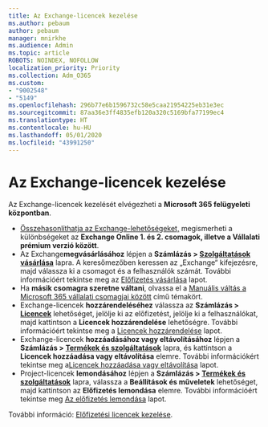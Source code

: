 ```yaml
---
title: Az Exchange-licencek kezelése
ms.author: pebaum
author: pebaum
manager: mnirkhe
ms.audience: Admin
ms.topic: article
ROBOTS: NOINDEX, NOFOLLOW
localization_priority: Priority
ms.collection: Adm_O365
ms.custom:
- "9002548"
- "5149"
ms.openlocfilehash: 296b77e6b1596732c58e5caa21954225eb31e3ec
ms.sourcegitcommit: 87aa36e3ff4835efb120a320c5169bfa77199ec4
ms.translationtype: HT
ms.contentlocale: hu-HU
ms.lasthandoff: 05/01/2020
ms.locfileid: "43991250"
---
```

# <a name="exchange-license-management"></a>Az Exchange-licencek kezelése

Az Exchange-licencek kezelését elvégezheti a **Microsoft 365 felügyeleti központban**.

- [Összehasonlíthatja az Exchange-lehetőségeket,](https://www.microsoft.com/microsoft-365/exchange/compare-microsoft-exchange-online-plans) megismerheti a különbségeket az **Exchange Online 1. és 2. csomagok, illetve a Vállalati prémium verzió között**.
- Az Exchange**megvásárlásához** lépjen a **Számlázás > [Szolgáltatások vásárlása](https://go.microsoft.com/fwlink/p/?linkid=868433)** lapra. A keresőmezőben keressen az „Exchange“ kifejezésre, majd válassza ki a csomagot és a felhasználók számát. További információért tekintse meg az [Előfizetés vásárlása](https://docs.microsoft.com/microsoft-365/commerce/buy-another-subscription?view=o365-worldwide) lapot.
- Ha **másik csomagra szeretne váltani**, olvassa el a [Manuális váltás a Microsoft 365 vállalati csomagjai között](https://docs.microsoft.com/microsoft-365/commerce/subscriptions/switch-plans-manually?view=o365-worldwide) című témakört.
- Exchange-licencek **hozzárendeléséhez** válassza az **Számlázás > [Licencek](https://go.microsoft.com/fwlink/p/?linkid=842264)** lehetőséget, jelölje ki az előfizetést, jelölje ki a felhasználókat, majd kattintson a **Licencek hozzárendelése** lehetőségre. További információért tekintse meg a [Licencek hozzárendelése](https://docs.microsoft.com/microsoft-365/admin/manage/assign-licenses-to-users?view=o365-worldwide) lapot.
- Exchange-licencek **hozzáadásához vagy eltávolításához** lépjen a **Számlázás > [Termékek és szolgáltatások](https://go.microsoft.com/fwlink/p/?linkid=842054)** lapra, és kattintson a **Licencek hozzáadása vagy eltávolítása** elemre. További információkért tekintse meg a[Licencek hozzáadása vagy eltávolítása](https://docs.microsoft.com/microsoft-365/commerce/licenses/buy-licenses?view=o365-worldwide#add-or-remove-licenses-for-your-business-subscription) lapot.
- Project-licencek **lemondásához** lépjen a **Számlázás > [Termékek és szolgáltatások](https://go.microsoft.com/fwlink/p/?linkid=842054)** lapra, válassza a **Beállítások és műveletek** lehetőséget, majd kattintson az **Előfizetés lemondása** elemre. További információért tekintse meg [Az előfizetés lemondása](https://docs.microsoft.com/office365/admin/subscriptions-and-billing/cancel-your-subscription) lapot.

További információ: [Előfizetési licencek kezelése](https://docs.microsoft.com/microsoft-365/commerce/licenses/buy-licenses?view=o365-worldwide#add-or-remove-licenses-for-your-business-subscription).
